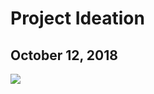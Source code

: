 # Project Ideation 
## October 12, 2018

<img src="{{ site.baseurl }}/img/sketches/sketch1.jpg" data-rotate="90"/>

